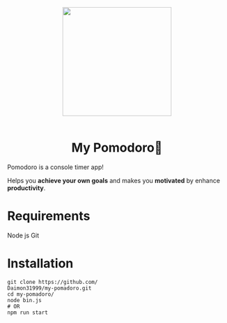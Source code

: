 <div align="middle">
<img src="https://www.dropbox.com/s/ram3kef95adldop/pomodoro.png?raw=1" height="250px" >
</div>
</br>

<h1 align="center">My Pomodoro🍅</h1>

Pomodoro is a console timer app!

Helps you **achieve your own goals** and makes you **motivated** by enhance **productivity**.

# Requirements

Node js
Git

# Installation

```
git clone https://github.com/
Daimon31999/my-pomadoro.git
cd my-pomadoro/
node bin.js
# OR
npm run start
```
